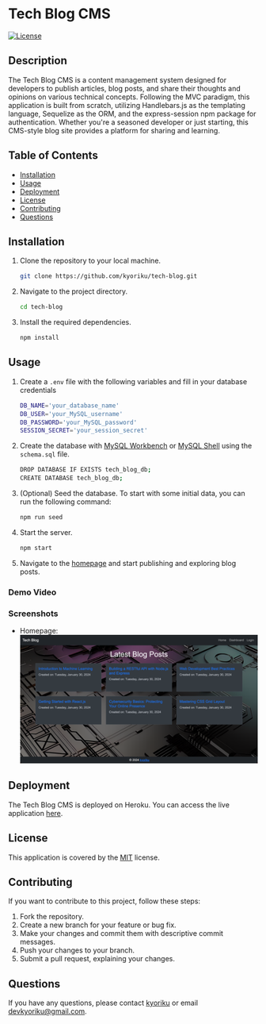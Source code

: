 # Tech Blog CMS

[![License](https://img.shields.io/badge/License-MIT-blue.svg)](https://opensource.org/licenses/MIT)

## Description
The Tech Blog CMS is a content management system designed for developers to publish articles, blog posts, and share their thoughts and opinions on various technical concepts. Following the MVC paradigm, this application is built from scratch, utilizing Handlebars.js as the templating language, Sequelize as the ORM, and the express-session npm package for authentication. Whether you're a seasoned developer or just starting, this CMS-style blog site provides a platform for sharing and learning.

## Table of Contents
- [Installation](#installation)
- [Usage](#usage)
- [Deployment](#deployment)
- [License](#license)
- [Contributing](#contributing)
- [Questions](#questions)

## Installation
1. Clone the repository to your local machine.
    ```bash
    git clone https://github.com/kyoriku/tech-blog.git
    ```
2. Navigate to the project directory.
    ```bash
    cd tech-blog
    ```
3. Install the required dependencies.
    ```bash
    npm install
    ```

## Usage
1. Create a `.env` file with the following variables and fill in your database credentials
    ``` bash
    DB_NAME='your_database_name'
    DB_USER='your_MySQL_username'
    DB_PASSWORD='your_MySQL_password'
    SESSION_SECRET='your_session_secret'
    ```
2. Create the database with [MySQL Workbench](https://www.mysql.com/products/workbench/) or [MySQL Shell](https://dev.mysql.com/doc/mysql-shell/8.0/en/mysql-shell-getting-started.html) using the `schema.sql` file. 
    ``` bash
    DROP DATABASE IF EXISTS tech_blog_db;
    CREATE DATABASE tech_blog_db;
    ```
3. (Optional) Seed the database. To start with some initial data, you can run the following command:
    ``` bash
    npm run seed
    ```
4. Start the server.
    ``` bash
    npm start
    ```
5. Navigate to the [homepage](http://localhost:3001/) and start publishing and exploring blog posts.

### Demo Video

### Screenshots
- Homepage:
![tech-blog-homepage](public/images/tech-blog-homepage.png)

## Deployment
The Tech Blog CMS is deployed on Heroku. You can access the live application [here]().

## License
This application is covered by the [MIT](https://opensource.org/licenses/MIT) license.

## Contributing
If you want to contribute to this project, follow these steps:

1. Fork the repository.
2. Create a new branch for your feature or bug fix.
3. Make your changes and commit them with descriptive commit messages.
4. Push your changes to your branch.
5. Submit a pull request, explaining your changes.

## Questions
If you have any questions, please contact [kyoriku](https://github.com/kyoriku) or email devkyoriku@gmail.com.